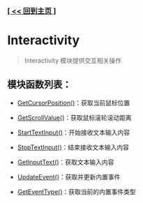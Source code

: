 ### [[ << 回到主页 ]](../index.md)

# Interactivity

> Interactivity 模块提供交互相关操作

## 模块函数列表：

+ [GetCursorPosition()](_GetCursorPosition_.md)：获取当前鼠标位置

+ [GetScrollValue()](_GetScrollValue_.md)：获取鼠标滚轮滚动距离

+ [StartTextInput()](_StartTextInput_.md)：开始接收文本输入内容

+ [StopTextInput()](_StopTextInput_.md)：结束接收文本输入内容

+ [GetInputText()](_GetInputText_.md)：获取文本输入内容

+ [UpdateEvent()](_UpdateEvent_.md)：获取并更新内置事件

+ [GetEventType()](_GetEventType_.md)：获取当前的内置事件类型
